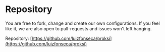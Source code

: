 # Repository

You are free to fork, change and create our own configurations. If you feel like it, we are also open to pull-requests and issues won't left hanging.

Repository: [https://github.com/luizfonseca/proksi](https://github.com/luizfonseca/proksi)
